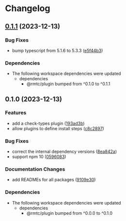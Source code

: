 # Changelog

## [0.1.1](https://github.com/rowanmanning/toolchain/compare/plugin-check-types-v0.1.0...plugin-check-types-v0.1.1) (2023-12-13)


### Bug Fixes

* bump typescript from 5.1.6 to 5.3.3 ([e5f44b3](https://github.com/rowanmanning/toolchain/commit/e5f44b30b15e857b4650dcc458fcda26be49dbfd))


### Dependencies

* The following workspace dependencies were updated
  * dependencies
    * @rmtc/plugin bumped from ^0.1.0 to ^0.1.1

## 0.1.0 (2023-12-13)


### Features

* add a check-types plugin ([193ad3b](https://github.com/rowanmanning/toolchain/commit/193ad3b7bf4e954b7c928d1a93b4636201bda3a1))
* allow plugins to define install steps ([c8c2897](https://github.com/rowanmanning/toolchain/commit/c8c28973f195cb88d71e1f6f77bd63bb23ee4825))


### Bug Fixes

* correct the internal dependency versions ([8ea842a](https://github.com/rowanmanning/toolchain/commit/8ea842a9ecb6bce2a075896b316c1108149b8f28))
* support npm 10 ([0596083](https://github.com/rowanmanning/toolchain/commit/05960837bbf1637f258a4080971b3f36364dc2cd))


### Documentation Changes

* add READMEs for all packages ([9109e30](https://github.com/rowanmanning/toolchain/commit/9109e304fb3b2d1a810e1fc948fef2b325be1099))


### Dependencies

* The following workspace dependencies were updated
  * dependencies
    * @rmtc/plugin bumped from ^0.0.0 to ^0.1.0
